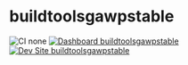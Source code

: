 # buildtoolsgawpstable

![CI none](https://img.shields.io/badge/ci-none-orange.svg)
[![Dashboard buildtoolsgawpstable](https://img.shields.io/badge/dashboard-buildtoolsgawpstable-yellow.svg)](https://dashboard.pantheon.io/sites/26048c73-753e-41f2-8ec1-9d70682fd5ac#dev/code)
[![Dev Site buildtoolsgawpstable](https://img.shields.io/badge/site-buildtoolsgawpstable-blue.svg)](http://dev-buildtoolsgawpstable.pantheonsite.io/)